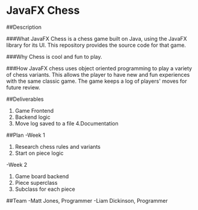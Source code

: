 # JavaFX Chess

##Description

###What
JavaFX Chess is a chess game built on Java, using the JavaFX library for its UI. This repository provides the source code for that game.

###Why
Chess is cool and fun to play.

###How
JavaFX chess uses object oriented programming to play a variety of chess variants. This allows the player to have new and fun experiences with the same classic game. The game keeps a log of players' moves for future review.

##Deliverables
1. Game Frontend
2. Backend logic
3. Move log saved to a file
4.Documentation

##Plan
-Week 1

1. Research chess rules and variants
2. Start on piece logic

-Week 2

1. Game board backend
2. Piece superclass
3. Subclass for each piece

##Team
-Matt Jones, Programmer
-Liam Dickinson, Programmer
